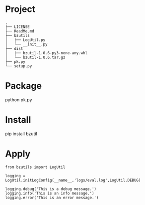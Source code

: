 # Project
    .
    ├── LICENSE
    ├── ReadMe.md
    ├── bzutils
    │   ├── LogUtil.py
    │   └── __init__.py
    ├── dist
    │   ├── bzutil-1.0.6-py3-none-any.whl
    │   └── bzutil-1.0.6.tar.gz
    ├── pk.py
    └── setup.py

# Package
python pk.py
# Install
pip install bzutil
# Apply
    from bzutils import LogUtil
    
    logging = LogUtil.initLogConfig(__name__,'logs/eval.log',LogUtil.DEBUG)
    
    logging.debug('This is a debug message.')
    logging.info('This is an info message.')
    logging.error('This is an error message.')